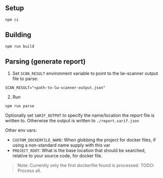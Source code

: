 ## Setup

`npm ci`

## Building

`npm run build`

## Parsing (generate report)

1. Set `SCAN_RESULT` environment variable to point to the lw-scanner output file to parse:

`SCAN_RESULT="<path-to-lw-scanner-output.json"`

2. Run

`npm run parse`

Optionally set `SARIF_OUTPUT` to specify the name/location the report file is written to.  Otherwise the output is written to `./report.sarif.json`

Other env vars:

* `CUSTOM_DOCKERFILE_NAME`: When globbing the project for docker files, if using a non-standard name supply with this
    var
* `PROJECT_ROOT`: What is the base location that should be searched, relative to your source code, for docker file.

>Note: Currently only the first dockerfile found is processed.  TODO: Process all.
